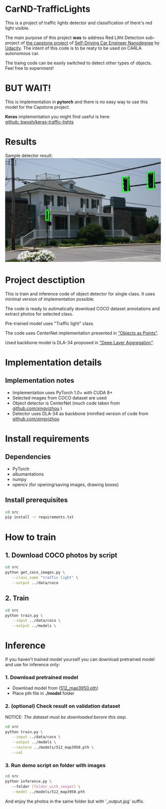 # CarND-TrafficLights
This is a project of traffic lights detector and classification of there's red light visible.

The main purpose of this project **was** to address Red Litht Detection sub-project of [the capstone project](https://github.com/udacity/CarND-Capstone) of [Self-Driving Car Engineer Nanodegree](https://www.udacity.com/course/self-driving-car-engineer-nanodegree--nd013) by [Udacity](https://www.udacity.com/). The intent of this code is to be reaty to be used on CARLA autonomous car.

The traing code can be easily switched to detect other types of objects.  
Feel free to experiment!

# BUT WAIT!

This is implementation in **pytorch** and there is no easy way to use this model for the Capstone project.  

**Keras** implementation you might find useful is here:  
[github: bwosh/keras-traffic-lights](https://github.com/bwosh/keras-traffic-lights)

# Results

Sample detector result:  
![detector result](assets/detector.jpg)

# Project desctiption

This is train and inference code of object detector for single class. It uses minimal version of implementation possible.

The code is ready to autimatically download COCO dataset annotations and extract photos for selected class.

Pre-trained model uses "Traffic light" class.

The code uses CenterNet implementation presented in ["Objects as Points"](https://arxiv.org/pdf/1904.07850.pdf).

Used backbone model is DLA-34 proposed in ["Deep Layer Aggregation"](https://arxiv.org/pdf/1707.06484.pdf).

# Implementation details

## Implementation notes
* Implementation uses PyTorch 1.0+ with CUDA 8+
* Selected images from COCO dataset are used
* Object detector is CenterNet (much code taken from [github.com/xingyizhou](https://github.com/xingyizhou/CenterNet) )
* Detector uses DLA-34 as backbone  (minified version of  code from [github.com/xingyizhou](https://github.com/xingyizhou/CenterNet/blob/master/src/lib/models/networks/dlav0.py)

# Install requirements

## Dependencies
* PyTorch
* albumantations
* numpy
* opencv (for opening/saving images, drawing boxes)

## Install prerequisites

```bash
cd src
pip install -r requirements.txt
```

# How to train

## 1. Download COCO photos by script
```bash
cd src
python get_coco_images.py \
   --class_name "traffic light" \
   --output ../data/coco
```

## 2. Train 

```bash
cd src
python train.py \
   --input ../data/coco \
   --output ../models \
```

# Inference

If you haven't trained model yourself you can download pretrained model and use for inference only:

### 1. Download pretrained model

* Download model from ([512_map3950.pth](https://www.dropbox.com/s/o22v1ew74hesvz9/512_map3950.pth?dl=0))
* Place pth file in **./model** folder

### 2. (optional) Check result on validation dataset

NOTICE: *The dataset must be downloaded berore this step.*

```bash
cd src
python train.py \
   --input ../data/coco \
   --output ../models \
   --restore ../models/512_map3950.pth \
   --val
```

### 3. Run demo script on folder with images

```bash
cd src
python inference.py \ 
   --folder [folder_with_images] \
   --model ../models/512_map3950.pth
```

And enjoy the photos in the same folder but with '_output.jpg'  suffix.